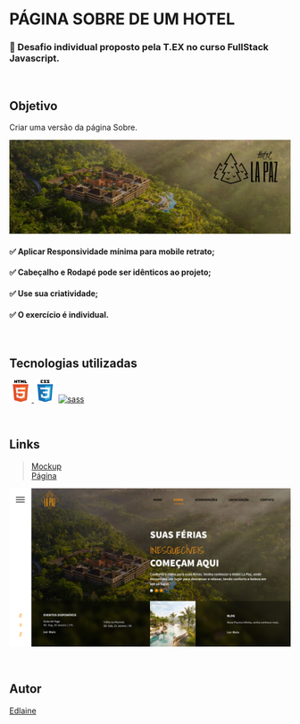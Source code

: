 # **PÁGINA SOBRE DE UM HOTEL**
### 📌 Desafio individual proposto pela T.EX no curso FullStack Javascript.
</br>

## **Objetivo**

<p>
    Criar uma versão da página Sobre.
</p>

![Alt ou título da imagem](./images/banner.png)

#### ✅ Aplicar Responsividade mínima para mobile retrato;  
#### ✅ Cabeçalho e Rodapé pode ser idênticos ao projeto;  
#### ✅ Use sua criatividade;  
#### ✅ O exercício é individual.
</br>

## **Tecnologias utilizadas**

<p align="left"><a href="https://www.w3.org/html/" target="_blank" rel="noreferrer"> <img src="https://raw.githubusercontent.com/devicons/devicon/master/icons/html5/html5-original-wordmark.svg" alt="html5" width="40" height="40"/> </a>  <a href="https://www.w3schools.com/css/" target="_blank" rel="noreferrer"> <img src="https://raw.githubusercontent.com/devicons/devicon/master/icons/css3/css3-original-wordmark.svg" alt="css3" width="40" height="40"/></a> <a href="https://www.w3.org/html/" target="_blank" rel="noreferrer"> <img src="https://cdn.jsdelivr.net/gh/devicons/devicon/icons/sass/sass-original.svg" alt="sass" width="40" height="40"/></a></p>
</br>

## **Links**

> [Mockup](https://www.figma.com/file/xLe34EnFRXKllIEg1Elpry/mockup_hotel_sobre?node-id=0%3A1&t=E8A087FlcVbLeMjd-1)  
> [Página]()

![Site](./images/Foto-Inicial.png)

</br>

## **Autor**

[Edlaine](https://github.com/edlainex)
